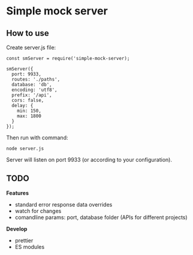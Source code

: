 # Simple mock server

## How to use

Create server.js file:

```
const smServer = require('simple-mock-server);

smServer({
  port: 9933,
  routes: './paths',
  database: 'db',
  encoding: 'utf8',
  prefix: '/api',
  cors: false,
  delay: {
    min: 150,
    max: 1800
  }
});
```

Then run with command:

```
node server.js
```

Server will listen on port 9933 (or according to your configuration).

## TODO

**Features**

- standard error response data overrides
- watch for changes
- comandline params: port, database folder (APIs for different projects)

**Develop**

- prettier
- ES modules
